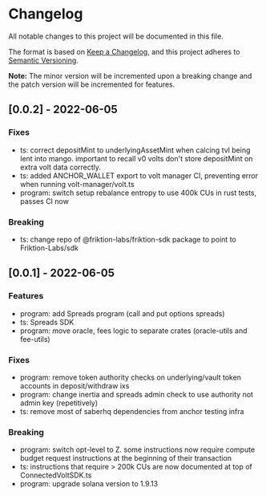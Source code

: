 # Changelog

All notable changes to this project will be documented in this file.

The format is based on [Keep a Changelog](https://keepachangelog.com/en/1.0.0/),
and this project adheres to [Semantic Versioning](https://semver.org/spec/v2.0.0.html).

**Note:** The minor version will be incremented upon a breaking change and the patch version will be incremented for features.

## [0.0.2] - 2022-06-05

### Fixes

- ts: correct depositMint to underlyingAssetMint when calcing tvl being lent into mango. important to recall v0 volts don't store depositMint on extra volt data correctly.
- ts: added ANCHOR_WALLET export to volt manager CI, preventing error when running volt-manager/volt.ts
- program: switch setup rebalance entropy to use 400k CUs in rust tests, passes CI now

### Breaking

- ts: change repo of @friktion-labs/friktion-sdk package to point to Friktion-Labs/sdk

## [0.0.1] - 2022-06-05

### Features

- program: add Spreads program (call and put options spreads)
- ts: Spreads SDK
- program: move oracle, fees logic to separate crates (oracle-utils and fee-utils)

### Fixes

- program: remove token authority checks on underlying/vault token accounts in deposit/withdraw ixs
- program: change inertia and spreads admin check to use authority not admin key (repetitively)
- ts: remove most of saberhq dependencies from anchor testing infra

### Breaking

- program: switch opt-level to Z. some instructions now require compute budget request instructions at the beginning of their transaction
- ts: instructions that require > 200k CUs are now documented at top of ConnectedVoltSDK.ts
- program: upgrade solana version to 1.9.13

